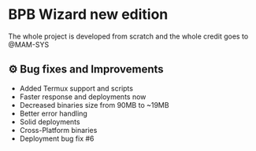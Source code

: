 # BPB Wizard new edition
The whole project is developed from scratch and the whole credit goes to @MAM-SYS

## ⚙️ Bug fixes and Improvements
- Added Termux support and scripts
- Faster response and deployments now
- Decreased binaries size from 90MB to ~19MB
- Better error handling
- Solid deployments
- Cross-Platform binaries
- Deployment bug fix #6 